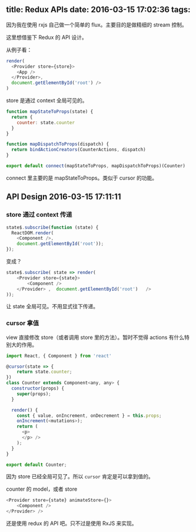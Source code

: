 title: Redux APIs
date: 2016-03-15 17:02:36
tags:
---

因为我在使用 rxjs 自己做一个简单的 flux。主要目的是做精细的 stream 控制。

这里想借鉴下 Redux 的 API 设计。

从例子看：

```js
render(
  <Provider store={store}>
    <App />
  </Provider>,
  document.getElementById('root') />
)
```

store 是通过 context 全局可见的。

```js
function mapStateToProps(state) {
  return {
    counter: state.counter
  }
}

function mapDispatchToProps(dispatch) {
  return bindActionCreators(CounterActions, dispatch)
}

export default connect(mapStateToProps, mapDispatchToProps)(Counter)
```

connect 里主要的是 mapStateToProps。类似于 cursor 的功能。

## API Design 2016-03-15 17:11:11

### store 通过 context 传递

```js
state$.subscribe(function (state) {
  ReactDOM.render(
    <Component />,
    document.getElementById('root'));
});
```

变成？

```js
state$.subscribe( state => render(
    <Provider store={state}>
        <Component />    
    </Provider> ,  document.getElementById('root')   />
));
```

让 state 全局可见。不用显式往下传递。

### cursor 拿值

view 直接修改 store（或者调用 store 里的方法）。暂时不觉得 actions 有什么特别大的作用。

```js
import React, { Component } from 'react'

@cursor(state => {
    return state.counter;
})
class Counter extends Component<any, any> {
  constructor(props) {
    super(props);
  }

  render() {
    const { value, onIncrement, onDecrement } = this.props;
    onIncrement(<mutations>);
    return (
      <p>
      </p> />
    );
  }
}

export default Counter;
```

因为 store 已经全局可见了。所以 `cursor` 肯定是可以拿到值的。

counter 的 model，或者 store

```js
<Provider store={state} animateStore={}>
    <Component />    
</Provider> />
```

还是使用 redux 的 API 吧。只不过是使用 RxJS 来实现。

